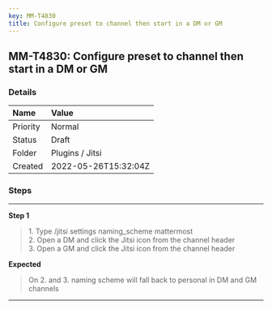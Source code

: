 ```yaml
---
key: MM-T4830
title: Configure preset to channel then start in a DM or GM
---
```


## MM-T4830: Configure preset to channel then start in a DM or GM

### Details

| Name     | Value                |
| :------- | :------------------- |
| Priority | Normal               |
| Status   | Draft                |
| Folder   | Plugins / Jitsi      |
| Created  | 2022-05-26T15:32:04Z |

### Steps

<hr/>

**Step 1**

> <article>1. Type /jitsi settings naming_scheme mattermost<br />2. Open a DM and click the Jitsi icon from the channel header<br />3. Open a GM and click the Jitsi icon from the channel header</article>

**Expected**

> <article>On 2. and 3. naming scheme will fall back to personal in DM and GM channels</article>

<hr/>

